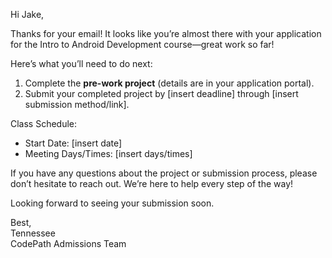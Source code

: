 Hi Jake,  

Thanks for your email! It looks like you’re almost there with your application for the Intro to Android Development course—great work so far!  

Here’s what you’ll need to do next:  
1. Complete the **pre-work project** (details are in your application portal).  
2. Submit your completed project by [insert deadline] through [insert submission method/link].  

Class Schedule:  
- Start Date: [insert date]  
- Meeting Days/Times: [insert days/times]  

If you have any questions about the project or submission process, please don’t hesitate to reach out. We’re here to help every step of the way!  

Looking forward to seeing your submission soon.  

Best,  
Tennessee  
CodePath Admissions Team  

